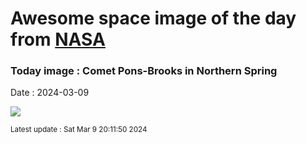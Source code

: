 
# Awesome space image of the day from [NASA](https://api.nasa.gov/)

### Today image : Comet Pons-Brooks in Northern Spring
Date : 2024-03-09

![](https://apod.nasa.gov/apod/image/2403/2024_03_05_Pons-Brooks_Revuca_1200px.png)

<small>Latest update : Sat Mar  9 20:11:50 2024</small>
        
